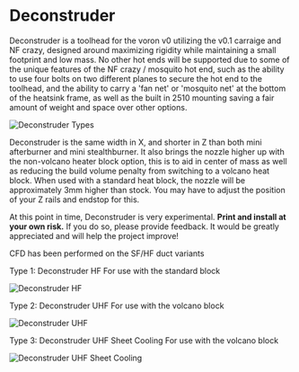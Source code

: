 # Deconstruder

Deconstruder is a toolhead for the voron v0 utilizing the v0.1 carraige and NF crazy, designed around maximizing rigidity while maintaining a small footprint and low mass. No other hot ends will be supported due to some of the unique features of the NF crazy / mosquito hot end, such as the ability to use four bolts on two different planes to secure the hot end to the toolhead, and the ability to carry a 'fan net' or 'mosquito net' at the bottom of the heatsink frame, as well as the built in 2510 mounting saving a fair amount of weight and space over other options. 

![Deconstruder Types](/assets/images/three-flavours.png)

Deconstruder is the same width in X, and shorter in Z than both mini afterburner and mini stealthburner. It also brings the nozzle higher up with the non-volcano heater block option, this is to aid in center of mass as well as reducing the build volume penalty from switching to a volcano heat block. When used with a standard heat block, the nozzle will be approximately 3mm higher than stock. You may have to adjust the position of your Z rails and endstop for this. 

At this point in time, Deconstruder is very experimental. **Print and install at your own risk.** If you do so, please provide feedback. It would be greatly appreciated and will help the project improve!

CFD has been performed on the SF/HF duct variants

Type 1: Deconstruder HF 
For use with the standard block

![Deconstruder HF](/assets/images/deconstruder-hf.png)

Type 2: Deconstruder UHF
For use with the volcano block

![Deconstruder UHF](/assets/images/deconstruder-uhf-4010.png)

Type 3: Deconstruder UHF Sheet Cooling
For use with the volcano block

![Deconstruder UHF Sheet Cooling](/assets/images/uhf-sheet.png)
